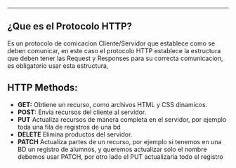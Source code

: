 
---
## ¿Que es el Protocolo HTTP?

Es un protocolo de comicacion Cliente/Servidor que establece como se deben comunicar, en este caso el protocolo HTTP establece la estructura que deben tener las Request y Responses para su correcta comunicacion, es obligatorio usar esta estructura,
## HTTP Methods:

- **GET:** Obtiene un recurso, como archivos HTML y CSS dinamicos.
- **POST:** Envia recursos del cliente al servidor.
- **PUT** Actualiza recursos de manera completa en el servidor, por ejemplo toda una fila de registros de una bd
- **DELETE** Elimina productos del servidor.
- **PATCH** Actualiza partes de un recurso, por ejemplo si tenemos en una BD un registro de alumnos, y queremos actualizar solo el nombre debemos usar PATCH, por otro lado el PUT actualizaria todo el registro
